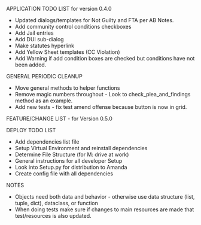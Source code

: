 APPLICATION TODO LIST for version 0.4.0
* Updated dialogs/templates for Not Guilty and FTA per AB Notes.
* Add community control conditions checkboxes
* Add Jail entries
* Add DUI sub-dialog
* Make statutes hyperlink
* Add Yellow Sheet templates (CC Violation)
* Add Warning if add condition boxes are checked but conditions have not been added.


GENERAL PERIODIC CLEANUP
* Move general methods to helper functions
* Remove magic numbers throughout - Look to check_plea_and_findings method as an example.
* Add new tests - fix test amend offense because button is now in grid.


FEATURE/CHANGE LIST - for Version 0.5.0




DEPLOY TODO LIST
* Add dependencies list file
* Setup Virtual Environment and reinstall dependencies
* Determine File Structure (for M: drive at work)
* General instructions for all developer Setup
* Look into Setup.py for distribution to Amanda
* Create config file with all dependencies

NOTES
* Objects need both data and behavior - otherwise use data
structure (list, tuple, dict), dataclass, or function
* When doing tests make sure if changes to main resources are
made that test/resources is also updated.
